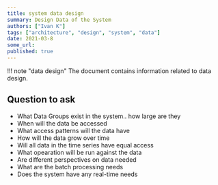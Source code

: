 ```yaml
---
title: system data design
summary: Design Data of the System
authors: ["Ivan K"]
tags: ["architecture", "design", "system", "data"]
date: 2021-03-8
some_url:
published: true
---
```


!!! note "data design"
    The document contains information related to data design.

## Question to ask

- What Data Groups exist in the system.. how large are they
- When will the data be accessed
- What access patterns will the data have
- How will the data grow over time
- Will all data in the time series have equal access
- What opearation will be run against the data
- Are different perspectives on data needed
- What are the batch processing needs
- Does the system have any real-time needs
